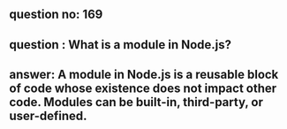 
      
## question no: 169

## question : What is a module in Node.js?

## answer: A module in Node.js is a reusable block of code whose existence does not impact other code. Modules can be built-in, third-party, or user-defined.
      